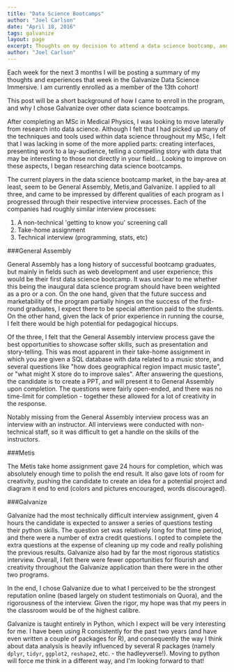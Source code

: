 ```yaml
---
title: "Data Science Bootcamps"
author: "Joel Carlson"
date: "April 18, 2016"
tags: galvanize
layout: page
excerpt: Thoughts on my decision to attend a data science bootcamp, and my perceptions of the application processes for 3 difference camps.
author: "Joel Carlson"
---
```



Each week for the next 3 months I will be posting a summary of my thoughts and experiences that week in the Galvanize Data Science Immersive. I am currently enrolled as a member of the 13th cohort!

This post will be a short background of how I came to enroll in the program, and why I chose Galvanize over other data science bootcamps.

After completing an MSc in Medical Physics, I was looking to move laterally from research into data science. Although I felt that I had picked up many of the techniques and tools used within data science throughout my MSc, I felt that I was lacking in some of the more applied parts: creating interfaces, presenting work to a lay-audience, telling a compelling story with data that may be interesting to those not directly in your field... Looking to improve on these aspects, I began researching data science bootcamps.

The current players in the data science bootcamp market, in the bay-area at least, seem to be General Assembly, Metis,and Galvanize. I applied to all three, and came to be impressed by different qualities of each program as I progressed through their respective interview processes. Each of the companies had roughly similar interview processes:

  1. A non-technical 'getting to know you' screening call
  2. Take-home assignment
  3. Technical interview (programming, stats, etc)

###General Assembly

General Assembly has a long history of successful bootcamp graduates, but mainly in fields such as web development and user experience; this would be their first data science bootcamp. It was unclear to me whether this being the inaugural data science program should have been weighted as a pro or a con. On the one hand, given that the future success and marketability of the program partially hinges on the success of the first-round graduates, I expect there to be special attention paid to the students. On the other hand, given the lack of prior experience in running the course, I felt there would be high potential for pedagogical hiccups.

Of the three, I felt that the General Assembly interview process gave the best opportunities to showcase softer skills, such as presentation and story-telling. This was most apparent in their take-home assignment in which you are given a SQL database with data related to a music store, and several questions like "how does geographical region impact music taste", or "what might X store do to improve sales". After answering the questions, the candidate is to create a PPT, and will present it to General Assembly upon completion. The questions were fairly open-ended, and there was no time-limit for completion - together these allowed for a lot of creativity in the response.

Notably missing from the General Assembly interview process was an interview with an instructor. All interviews were conducted with non-technical staff, so it was difficult to get a handle on the skills of the instructors.

###Metis

The Metis take home assignment gave 24 hours for completion, which was absolutely enough time to polish the end result. It also gave lots of room for creativity, pushing the candidate to create an idea for a potential project and diagram it end to end (colors and pictures encouraged, words discouraged).

###Galvanize

Galvanize had the most technically difficult interview assignment, given 4 hours the candidate is expected to answer a series of questions testing their python skills. The question set was relatively long for that time period, and there were a number of extra credit questions. I opted to complete the extra questions at the expense of cleaning up my code and really polishing the previous results. Galvanize also had by far the most rigorous statistics interview. Overall, I felt there were fewer opportunities for flourish and creativity throughout the Galvanize application than there were in the other two programs.

In the end, I chose Galvanize due to what I perceived to be the strongest reputation online (based largely on student testimonials on Quora), and the rigorousness of the interview. Given the rigor, my hope was that my peers in the classroom would be of the highest calibre.

Galvanize is taught entirely in Python, which I expect will be very interesting for me. I have been using R consistently for the past two years (and have even written a couple of packages for R), and consequently the way I think about data analysis is heavily influenced by several R packages (namely `dplyr`, `tidyr`, `ggplot2`, `reshape2`, etc. - the hadleyverse!). Moving to python will force me think in a different way, and I'm looking forward to that!

